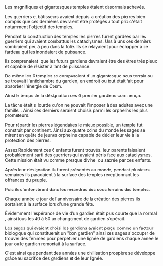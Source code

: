 Les magnifiques et gigantesques temples étaient désormais achevés.

Les guerriers et bâtisseurs avaient depuis la création des pierres bien compris que ces dernières devraient être protégés à tout prix c'était notamment l'objectif des temples.

  

Pendant la construction des temples les pierres furent gardées par les guerriers qui avaient combattus les cataclysmes. Uns à uns ces derniers sombraient peu à peu dans la folie. Ils se relayaient pour échapper à ce fardeau qui les inondaient de puissance.

Ils comprenaient  que les futurs gardiens devraient être des êtres très pieux et capable de résister à tant de puissance.

  

De même les 6 temples se composaient d'un gigantesque sous terrain ou se trouvait l'antichambre du gardien, en endroit ou tout était fait pour absorber l'énergie de Cosm.

  

  

Ainsi le temps de la désignation des 6 premier gardiens commença.

La tâche était si lourde qu'on ne pouvait l'imposer à des adultes avec une famille... Ainsi ces derniers seraient choisis parmi les orphelins les plus prométeurs.

  

Pour répartir les pierres légendaires le mieux possible, un temple fut construit par continent. Ainsi aux quatre coins du monde les sages se mirent en quête de jeunes orphelins capable de dédier leur vie à la protection des pierres.

  

Assez Rapidement ces 6 enfants furent trouvés. leur parents faisaient probablement parti des guerriers qui avaient péris face aux cataclysmes. Cette mission était vu comme presque divine  ou sacrée par ces enfants.

  

Après leur désignation ils furent présentés au monde, pendant plusieurs semaines ils paradaient à la surface des temples réceptionnant les offrandes du peuple.

  

Puis ils s'enfoncèrent dans les méandres des sous terrains des temples.

  

Chaque année le jour de l'anniversaire de la création des pierres ils sortaient à la surface lors d'une grande fête.

  

Évidemment l'espérance de vie d'un gardien était plus courte que la normal , ainsi tous les 40 à 50 un changement de gardien s'opérait. 

  

Les sages qui avaient choisi les gardiens avaient perçu comme un facteur biologique qui constituerait un "bon gardien" ainsi ces sages s'occuper de trouver des femmes pour perpétuer une lignée de gardiens chaque année le jour ou le gardien remontait à la surface.

  

C'est ainsi que pendant des années une civilisation prospère se développe grâce au sacrifice des gardiens et de leur lignée.